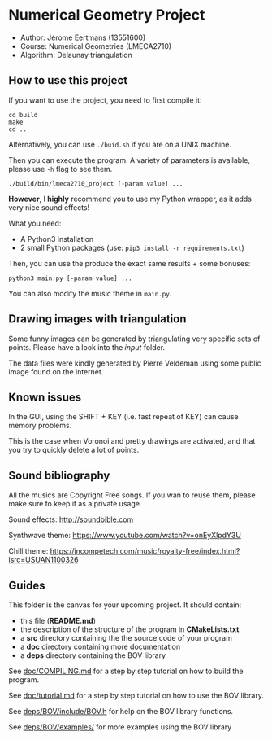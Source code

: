 # Numerical Geometry Project

- Author: Jérome Eertmans (13551600)
- Course: Numerical Geometries (LMECA2710)
- Algorithm: Delaunay triangulation


## How to use this project

If you want to use the project, you need to first compile it:

```
cd build
make
cd ..
```

Alternatively, you can use `./buid.sh` if you are on a UNIX machine.

Then you can execute the program. A variety of parameters is available, please use `-h` flag to see them.
```
./build/bin/lmeca2710_project [-param value] ...
```


**However**, I **highly** recommend you to use my Python wrapper, as it adds
very nice sound effects!

What you need:
 - A Python3 installation
 - 2 small Python packages (use: `pip3 install -r requirements.txt`)

Then, you can use the produce the exact same results + some bonuses:
```
python3 main.py [-param value] ...
```

You can also modify the music theme in `main.py`.

## Drawing images with triangulation

Some funny images can be generated by triangulating very specific sets of points.
Please have a look into the *input* folder.

The data files were kindly generated by Pierre Veldeman using some public image found on the internet.

## Known issues

In the GUI, using the SHIFT + KEY (i.e. fast repeat of KEY) can cause memory problems.

This is the case when Voronoi and pretty drawings are activated, and that you try to
quickly delete a lot of points.

## Sound bibliography

All the musics are Copyright Free songs.
If you wan to reuse them, please make sure to keep it as a private usage.

Sound effects:
http://soundbible.com

Synthwave theme:
https://www.youtube.com/watch?v=onEyXlpdY3U

Chill theme:
https://incompetech.com/music/royalty-free/index.html?isrc=USUAN1100326

## Guides

This folder is the canvas for your upcoming project.
It should contain:
 * this file (**README.md**)
 * the description of the structure of the program in **CMakeLists.txt**
 * a **src** directory containing the the source code of your program
 * a **doc** directory containing more documentation
 * a **deps** directory containing the BOV library

See [doc/COMPILING.md](doc/COMPILING.md) for a step by step tutorial
on how to build the program.

See [doc/tutorial.md](doc/tutorial.md) for a step by step tutorial on
how to use the BOV library.

See [deps/BOV/include/BOV.h](deps/BOV/include/BOV.h)
for help on the BOV library functions.

See [deps/BOV/examples/](deps/BOV/examples/) for more
examples using the BOV library
